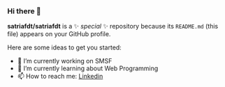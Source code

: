 ### Hi there 👋


**satriafdt/satriafdt** is a ✨ _special_ ✨ repository because its `README.md` (this file) appears on your GitHub profile.

Here are some ideas to get you started:

- 🔭 I’m currently working on SMSF
- 🌱 I’m currently learning about Web Programming
- 📫 How to reach me: [Linkedin](https://www.linkedin.com/in/satria-finandita-4a9909118/)

<!-- - 👯 I’m looking to collaborate on ...  -->
<!-- - 🤔 I’m looking for help with ... -->
<!-- - 💬 Ask me about ... -->
<!-- - 😄 Pronouns: ... -->
<!-- - ⚡ Fun fact: ... -->

